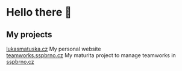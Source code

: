 # Hello there 👋

## My projects
[lukasmatuska.cz](https://lukasmatuska.cz/) My personal website\
[teamworks.sspbrno.cz](https://teamworks.sspbrno.cz/) My maturita project to manage teamworks in [sspbrno.cz](http://www.sspbrno.cz/)
